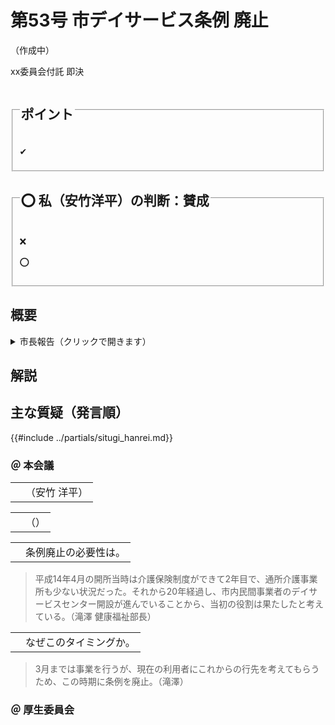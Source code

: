 # 第53号 市デイサービス条例 廃止
（作成中）

<i class="fa fa-gavel" aria-hidden="true"></i> xx委員会付託 即決

<fieldset class="point">
  <legend>
    <h2 class="point"> ポイント </h2>
  </legend>
  <p class="point">✔ </p>
</fieldset>

<fieldset class="sanpi">
  <legend>
    <h2 class="sanpi">⭕️ 私（安竹洋平）の判断：賛成 </h2>
  </legend>
  <p class="sanpi NG">❌ </p>
  <p class="sanpi OK">⭕️ </p>
</fieldset>


## 概要

<details>
<summary>市長報告（クリックで開きます）</summary>

> 

</details>

## 解説


## 主な質疑（発言順）
{{#include ../partials/situgi_hanrei.md}}

### ＠ 本会議

<table class="qanda"><tr><td><i class="fa fa-question-circle hitori yasutake" aria-label="安竹による質問"></i></td><td>
（安竹 洋平）
</td></tr></table>

<table class="qanda"><tr><td><i class="fa fa-question-circle hitori" aria-label="一人会派 その他議員による質問"></i></td><td>
（）
</td></tr></table>

<table class="qanda"><tr><td><i class="fa fa-question-circle-o" aria-label="その他議員による質問"></i></td><td>
条例廃止の必要性は。
</td></tr></table>

> 平成14年4月の開所当時は介護保険制度ができて2年目で、通所介護事業所も少ない状況だった。それから20年経過し、市内民間事業者のデイサービスセンター開設が進んでいることから、当初の役割は果たしたと考えている。（滝澤 健康福祉部長）

<table class="qanda"><tr><td><i class="fa fa-question-circle-o" aria-label="その他議員による質問"></i></td><td>
なぜこのタイミングか。
</td></tr></table>

> 3月までは事業を行うが、現在の利用者にこれからの行先を考えてもらうため、この時期に条例を廃止。（滝澤）

### ＠ 厚生委員会
